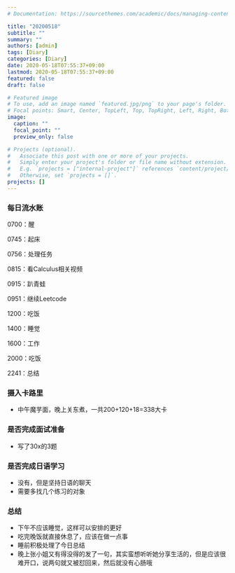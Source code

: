 ```yaml
---
# Documentation: https://sourcethemes.com/academic/docs/managing-content/

title: "20200518"
subtitle: ""
summary: ""
authors: [admin]
tags: [Diary]
categories: [Diary]
date: 2020-05-18T07:55:37+09:00
lastmod: 2020-05-18T07:55:37+09:00
featured: false
draft: false

# Featured image
# To use, add an image named `featured.jpg/png` to your page's folder.
# Focal points: Smart, Center, TopLeft, Top, TopRight, Left, Right, BottomLeft, Bottom, BottomRight.
image:
  caption: ""
  focal_point: ""
  preview_only: false

# Projects (optional).
#   Associate this post with one or more of your projects.
#   Simply enter your project's folder or file name without extension.
#   E.g. `projects = ["internal-project"]` references `content/project/deep-learning/index.md`.
#   Otherwise, set `projects = []`.
projects: []
---
```


### 每日流水账

0700：醒

0745：起床

0756：处理任务

0815：看Calculus相关视频

0915：趴青蛙

0951：继续Leetcode

1200：吃饭

1400：睡觉

1600：工作

2000：吃饭

2241：总结

### 摄入卡路里

- 中午魔芋面，晚上关东煮，一共200+120+18=338大卡

### 是否完成面试准备

- 写了30x的3题

### 是否完成日语学习

- 没有，但是坚持日语的聊天
- 需要多找几个练习的对象

### 总结

- 下午不应该睡觉，这样可以安排的更好
- 吃完晚饭就直接休息了，应该在做一点事
- 睡前积极处理了今日总结
- 晚上张小姐又有得没得的发了一句，其实蛮想听听她分享生活的，但是应该很难开口，说两句就又被怼回来，然后就没有心肠哦

